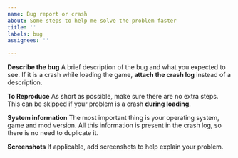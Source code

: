 ```yaml
---
name: Bug report or crash
about: Some steps to help me solve the problem faster
title: ''
labels: bug
assignees: ''

---
```


**Describe the bug**
A brief description of the bug and what you expected to see.
If it is a crash while loading the game, **attach the crash log** instead of a description.

**To Reproduce**
As short as possible, make sure there are no extra steps.
This can be skipped if your problem is a crash **during loading**.

**System information**
The most important thing is your operating system, game and mod version.
All this information is present in the crash log, so there is no need to duplicate it.

**Screenshots**
If applicable, add screenshots to help explain your problem.
